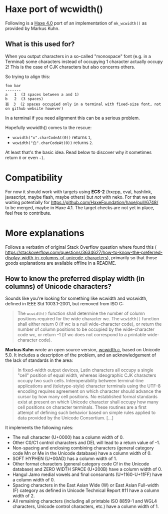 # Haxe port of wcwidth()

Following is a [Haxe 4.0](https://haxe.org) port of an implementation of `mk_wcwidth()` as provided by Markus Kuhn. 

 
## What is this used for?

When you output characters in a so-called "monospace" font (e.g. in a Terminal)
some characters instead of occupying 1 character actually occupy 2! This is the case of CJK characters but also concerns others.

So trying to align this:
 
```
foo bar
-------
a   1  (3 spaces between a and 1)
b   2  (3 spaces)
百  3  (2 spaces occupied only in a terminal with fixed-size font, not on github website however)
```
 
In a terminal if you need alignment this can be a serious problem. 

Hopefully wcwidth() comes to the rescue: 

* `wcwidth("x".charCodeAt(0))` returns `1`,
* `wcwidth("白".charCodeAt(0))` returns `2`. 

At least that's the basic idea. 
Read below to discover why it sometimes return `0` or even `-1`.

# Compatibility

For now it should work with targets using **ECS-2** (hxcpp, eval, hashlink, javascript, maybe flash, maybe others) but *not* with neko. For that we are waiting potentially for https://github.com/HaxeFoundation/haxe/pull/6748/ to be merged, maybe in Haxe 4.1. The target checks are not yet in place, feel free to contribute.

# More explanations

Follows a verbatim of original Stack Overflow question where found this (
https://stackoverflow.com/questions/3634627/how-to-know-the-preferred-display-width-in-columns-of-unicode-characters), primarily so that those goods explanations are available offline in a README.

## How to know the preferred display width (in columns) of Unicode characters?

Sounds like you're looking for something like wcwidth and wcswidth, defined in IEEE Std 1003.1-2001, but removed from ISO C:

> The `wcwidth()` function shall determine the number of column positions required for the wide character wc. The `wcwidth()` function shall either return 0 (if wc is a null wide-character code), or return the number of column positions to be occupied by the wide-character code wc, or return -1 (if wc does not correspond to a printable wide-character code).

**Markus Kuhn** wrote an open source version, [wcwidth.c](http://www.cl.cam.ac.uk/~mgk25/ucs/wcwidth.c), based on Unicode 5.0. It includes a description of the problem, and an acknowledgement of the lack of standards in the area:

> In fixed-width output devices, Latin characters all occupy a single "cell" position of equal width, whereas ideographic CJK characters occupy two such cells. Interoperability between terminal-line applications and (teletype-style) character terminals using the UTF-8 encoding requires agreement on which character should advance the cursor by how many cell positions. No established formal standards exist at present on which Unicode character shall occupy how many cell positions on character terminals. These routines are a first attempt of defining such behavior based on simple rules applied to data provided by the Unicode Consortium. [...]

It implements the following rules:

* The null character (U+0000) has a column width of 0.
* Other C0/C1 control characters and DEL will lead to a return value of -1.
* Non-spacing and enclosing combining characters (general category code Mn or Me in the Unicode database) have a column width of 0.
* SOFT HYPHEN (U+00AD) has a column width of 1.
* Other format characters (general category code Cf in the Unicode database) and ZERO WIDTH SPACE (U+200B) have a column width of 0.
* Hangul Jamo medial vowels and final consonants (U+1160-U+11FF) have a column width of 0.
* Spacing characters in the East Asian Wide (W) or East Asian Full-width (F) category as defined in Unicode Technical Report #11 have a column width of 2.
* All remaining characters (including all printable ISO 8859-1 and WGL4 characters, Unicode control characters, etc.) have a column width of 1.

